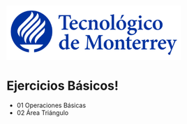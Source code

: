 ![Tec de Monterrey](images/logotecmty.png)
# Ejercicios Básicos!

- 01 Operaciones Básicas
- 02 Área Triángulo

